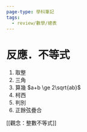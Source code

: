 ```yaml
---
page-type: 學科筆記
tags:
  - review/數學/總表
---
```


# 反應．不等式
1. 取整
2. 三角
3. 算幾 $a+b \ge 2\sqrt{ab}$
4. 柯西
5. 判別 
6. 正餘弦疊合

[[觀念：整數不等式]]
